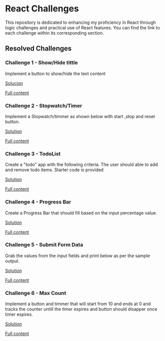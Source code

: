 # React Challenges

This repository is dedicated to enhancing my proficiency in React through logic challenges and practical use of React features.
You can find the link to each challenge within its corresponding section.


## Resolved Challenges

### Challenge 1 - Show/Hide tittle

Implement a button to show/hide the text content

[Solucion](./src/Challanges/Challange1/Challange1.tsx)

[Full content](https://reactchallenges.live/challenge/1)

### Challenge 2 - Stopwatch/Timer

Implement a Stopwatch/timmer as shown below with start ,stop and reset button.

[Solution](./src/Challanges/challange2/Challenge2.tsx)

[Full content](https://reactchallenges.live/challenge/2)

### Challenge 3 - TodoList

Create a "todo" app with the following criteria. The user should able to add and remove todo items. Starter code is provided

[Solution](./src/Challanges/challange3/Challenge3.tsx)

[Full content](https://reactchallenges.live/challenge/3)

### Challenge 4 - Progress Bar

Create a Progress Bar that should fill based on the input percentage value.

[Solution](./src/Challanges/challenge4/Challenge4.tsx)

[Full content](https://reactchallenges.live/challenge/4)

### Challenge 5 - Submit Form Data

Grab the values from the input fields and print below as per the sample output.

[Solution](./src/Challanges/challenge5/Challenge5.tsx)

[Full content](https://reactchallenges.live/challenge/5)

### Challenge 6 - Max Count

Implement a button and timmer that will start from 10 and ends at 0 and tracks the counter untill the timer expires and button should disapper once timer expires.

[Solution](./src/Challanges/challenge6/Challenge6.tsx)

[Full content](https://reactchallenges.live/challenge/6)

